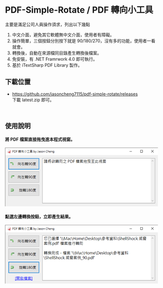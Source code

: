 ﻿# PDF-Simple-Rotate / PDF 轉向小工具

主要是滿足公司人員操作須求，列出以下幾點

1. 中文介面，避免其它軟體無中文介面，使用者有障礙。
2. 操作簡單，三個按鈕分別按下就是 90/180/270，沒有多的功能，使用者一看就會。
3. 轉換後，自動在來源檔同目錄產生轉換後檔案。
4. 免安裝，有 .NET Framrwork 4.0 即可執行。
5. 基於 iTextSharp PDF Library 製作。
  
   
  
  

  
  
  
## 下載位置
  
  
- https://github.com/jasoncheng7115/pdf-simple-rotate/releases  
下載 latest.zip 即可。
  

  
  
## 使用說明


#### 將 PDF 檔案直接拖曳進本程式視窗。
![image](https://github.com/jasoncheng7115/pdf-simple-rotate/blob/master/READ_01.png?raw=true)

#### 點選左邊轉換按鈕，立即產生結果。
![image](https://github.com/jasoncheng7115/pdf-simple-rotate/blob/master/READ_02.png?raw=true)
